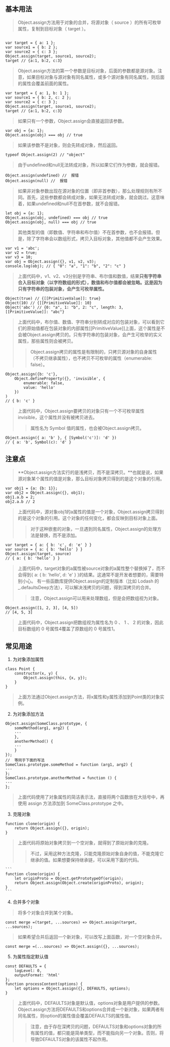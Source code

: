 ## 基本用法

> Object.assign方法用于对象的合并，将源对象（ source ）的所有可枚举属性，复制到目标对象（ target ）。

```

var target = { a: 1 };  
var source1 = { b: 2 };  
var source2 = { c: 3 };  
Object.assign(target, source1, source2);  
target // {a:1, b:2, c:3}  
```
>Object.assign方法的第一个参数是目标对象，后面的参数都是源对象。注意，如果目标对象与源对象有同名属性，或多个源对象有同名属性，则后面的属性会覆盖前面的属性。

```
var target = { a: 1, b: 1 };  
var source1 = { b: 2, c: 2 };  
var source2 = { c: 3 };  
Object.assign(target, source1, source2);  
target // {a:1, b:2, c:3}  
```
>如果只有一个参数，Object.assign会直接返回该参数。

```
var obj = {a: 1};  
Object.assign(obj) === obj // true  
```

>如果该参数不是对象，则会先转成对象，然后返回。

```
typeof Object.assign(2) // "object"  
```

>由于undefined和null无法转成对象，所以如果它们作为参数，就会报错。

```
Object.assign(undefined) //  报错  
Object.assign(null) //  报错  
```
>如果非对象参数出现在源对象的位置（即非首参数），那么处理规则有所不同。首先，这些参数都会转成对象，如果无法转成对象，就会跳过。这意味着，如果undefined和null不在首参数，就不会报错。
>
```
let obj = {a: 1};  
Object.assign(obj, undefined) === obj // true  
Object.assign(obj, null) === obj // true  
```
>其他类型的值（即数值、字符串和布尔值）不在首参数，也不会报错。但是，除了字符串会以数组形式，拷贝入目标对象，其他值都不会产生效果。

```
var v1 = 'abc';  
var v2 = true;  
var v3 = 10;  
var obj = Object.assign({}, v1, v2, v3);  
console.log(obj); // { "0": "a", "1": "b", "2": "c" } 
``` 

>上面代码中，v1、v2、v3分别是字符串、布尔值和数值，结果**只有字符串合入目标对象（以字符数组的形式），数值和布尔值都会被忽略。这是因为只有字符串的包装对象，会产生可枚举属性。**

```
Object(true) // {[[PrimitiveValue]]: true}  
Object(10) // {[[PrimitiveValue]]: 10}  
Object('abc') // {0: "a", 1: "b", 2: "c", length: 3, [[PrimitiveValue]]: "abc"}  
```
>上面代码中，布尔值、数值、字符串分别转成对应的包装对象，可以看到它们的原始值都在包装对象的内部属性[[PrimitiveValue]]上面，这个属性是不会被Object.assign拷贝的。只有字符串的包装对象，会产生可枚举的实义属性，那些属性则会被拷贝。
>>Object.assign拷贝的属性是有限制的，只拷贝源对象的自身属性（不拷贝继承属性），也不拷贝不可枚举的属性（enumerable: false）。

```
Object.assign({b: 'c'},  
    Object.defineProperty({}, 'invisible', {  
        enumerable: false,  
        value: 'hello'  
    })  
)  
// { b: 'c' }  
```
>上面代码中，Object.assign要拷贝的对象只有一个不可枚举属性invisible，这个属性并没有被拷贝进去。
>>属性名为 Symbol 值的属性，也会被Object.assign拷贝。

```
Object.assign({ a: 'b' }, { [Symbol('c')]: 'd' })  
// { a: 'b', Symbol(c): 'd' }  
```



## 注意点
>**Object.assign方法实行的是浅拷贝，而不是深拷贝。**也就是说，如果源对象某个属性的值是对象，那么目标对象拷贝得到的是这个对象的引用。

```
var obj1 = {a: {b: 1}};  
var obj2 = Object.assign({}, obj1);  
obj1.a.b = 2;  
obj2.a.b // 2  
```
>上面代码中，源对象obj1的a属性的值是一个对象，Object.assign拷贝得到的是这个对象的引用。这个对象的任何变化，都会反映到目标对象上面。
>>对于这种嵌套的对象，一旦遇到同名属性，Object.assign的处理方法是替换，而不是添加。

```
var target = { a: { b: 'c', d: 'e' } }  
var source = { a: { b: 'hello' } }  
Object.assign(target, source)  
// { a: { b: 'hello' } }  
```
>上面代码中，target对象的a属性被source对象的a属性整个替换掉了，而不会得到{ a: { b: 'hello', d: 'e' } }的结果。这通常不是开发者想要的，需要特别小心。
>有一些函数库提供Object.assign的定制版本（比如 Lodash 的_.defaultsDeep方法），可以解决浅拷贝的问题，得到深拷贝的合并。
>>注意，Object.assign可以用来处理数组，但是会把数组视为对象。
```
Object.assign([1, 2, 3], [4, 5])  
// [4, 5, 3]  
```
>上面代码中，Object.assign把数组视为属性名为 0 、 1 、 2 的对象，因此目标数组的 0 号属性4覆盖了原数组的 0 号属性1。


## 常见用途

1. 为对象添加属性

```
class Point {  
    constructor(x, y) {  
        Object.assign(this, {x, y});  
    }  
}  
```
>上面方法通过Object.assign方法，将x属性和y属性添加到Point类的对象实例。
2. 为对象添加方法

```
Object.assign(SomeClass.prototype, {  
    someMethod(arg1, arg2) {  
    ···  
    },  
    anotherMethod() {  
    ···  
    }  
});  
//  等同于下面的写法  
SomeClass.prototype.someMethod = function (arg1, arg2) {  
···  
};  
SomeClass.prototype.anotherMethod = function () {  
···  
};  
```
>上面代码使用了对象属性的简洁表示法，直接将两个函数放在大括号中，再使用 assign 方法添加到 SomeClass.prototype 之中。
3. 克隆对象

```
function clone(origin) {  
    return Object.assign({}, origin);  
}  
```
>上面代码将原始对象拷贝到一个空对象，就得到了原始对象的克隆。
>>不过，采用这种方法克隆，只能克隆原始对象自身的值，不能克隆它继承的值。如果想要保持继承链，可以采用下面的代码。
>>
    ```
    function clone(origin) {  
        let originProto = Object.getPrototypeOf(origin);  
        return Object.assign(Object.create(originProto), origin);  
    }  
    ```

4. 合并多个对象
>将多个对象合并到某个对象。

```
const merge =(target, ...sources) => Object.assign(target, ...sources);  
```
>如果希望合并后返回一个新对象，可以改写上面函数，对一个空对象合并。
>
```
const merge =(...sources) => Object.assign({}, ...sources); 
``` 


5. 为属性指定默认值

```
const DEFAULTS = {  
    logLevel: 0,  
    outputFormat: 'html'  
};  
function processContent(options) {  
    let options = Object.assign({}, DEFAULTS, options);  
}  
```
>上面代码中，DEFAULTS对象是默认值，options对象是用户提供的参数。Object.assign方法将DEFAULTS和options合并成一个新对象，如果两者有同名属性，则option的属性值会覆盖DEFAULTS的属性值。
>>注意，由于存在深拷贝的问题，DEFAULTS对象和options对象的所有属性的值，都只能是简单类型，而不能指向另一个对象。否则，将导致DEFAULTS对象的该属性不起作用。


